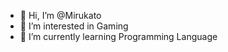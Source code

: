 - 👋 Hi, I’m @Mirukato
- 👀 I’m interested in Gaming
- 🌱 I’m currently learning Programming Language


<!---
Mirukato/Mirukato is a ✨ special ✨ repository because its `README.md` (this file) appears on your GitHub profile.
You can click the Preview link to take a look at your changes.
--->
